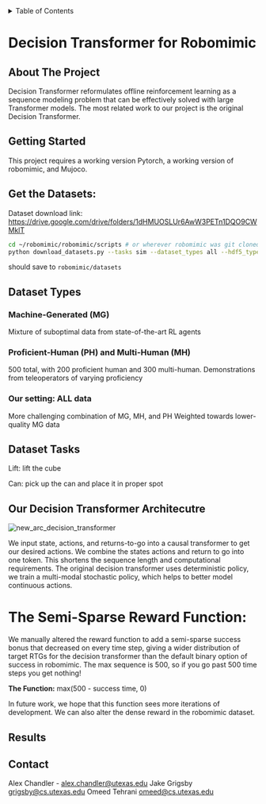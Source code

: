 <!-- TABLE OF CONTENTS -->
<details>
  <summary>Table of Contents</summary>
  <ol>
    <li>
      <a href="#about-the-project">About The Project</a>
    </li>
    <li>
      <a href="#getting-started">Getting Started</a>
    </li>
    <li><a href="#contact">Contact</a></li>
  </ol>
</details>


# Decision Transformer for Robomimic


<!-- ABOUT THE PROJECT -->
## About The Project
>

Decision Transformer reformulates offline reinforcement learning as a sequence modeling problem that can be effectively solved with large Transformer models. The most related work to our project is the original Decision Transformer. 

<!-- GETTING STARTED -->
## Getting Started
This project requires a working version Pytorch, a working version of robomimic, and Mujoco.


## Get the Datasets:
Dataset download link: https://drive.google.com/drive/folders/1dHMUOSLUr6AwW3PETn1DQO9CWMklT

```bash
cd ~/robomimic/robomimic/scripts # or wherever robomimic was git cloned ...
python download_datasets.py --tasks sim --dataset_types all --hdf5_types low_dim
```
should save to `robomimic/datasets`


## Dataset Types

### Machine-Generated (MG)
Mixture of suboptimal data from state-of-the-art RL agents

### Proficient-Human (PH) and Multi-Human (MH)
500 total, with 200 proficient human and 300 multi-human.
Demonstrations from teleoperators of varying proficiency

### Our setting: ALL data
More challenging combination of MG, MH, and PH
Weighted towards lower-quality MG data

## Dataset Tasks
Lift: lift the cube

Can: pick up the can and place it in proper spot 

## Our Decision Transformer Architecutre

![new_arc_decision_transformer](https://user-images.githubusercontent.com/61725820/204408002-9ba41db7-3dd6-454d-a79c-bcfcf1398754.gif)

We input state, actions, and returns-to-go into a causal transformer to get our desired actions. We combine the states actions and return to go into one token. This shortens the sequence length and computational requirements. The original decision transformer uses deterministic policy, we train a multi-modal stochastic policy, which helps to better model continuous actions.

# The Semi-Sparse Reward Function:

We manually altered the reward function to add a semi-sparse success bonus that decreased on every time step, giving a wider distribution of target RTGs for the decision transformer than the default binary option of success in robomimic. The max sequence is 500, so if you go past 500 time steps you get nothing!

**The Function:** max(500 - success time, 0)

In future work, we hope that this function sees more iterations of development. We can also alter the dense reward in the robomimic dataset.

## Results


<!-- CONTACT -->
## Contact

Alex Chandler - alex.chandler@utexas.edu
Jake Grigsby grigsby@cs.utexas.edu
Omeed Tehrani omeed@cs.utexas.edu


